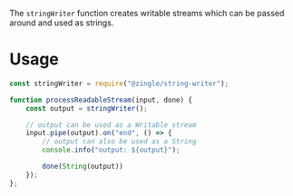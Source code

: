The `stringWriter` function creates writable streams which can be passed around
and used as strings.

Usage
=====
```js
const stringWriter = require("@zingle/string-writer");

function processReadableStream(input, done) {
    const output = stringWriter();

    // output can be used as a Writable stream
    input.pipe(output).on("end", () => {
        // output can also be used as a String
        console.info("output: ${output}");

        done(String(output))
    });
};
```
